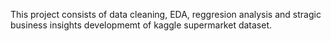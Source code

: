 This project consists of data cleaning, EDA, reggresion analysis and stragic business insights developmemt of kaggle supermarket dataset.
